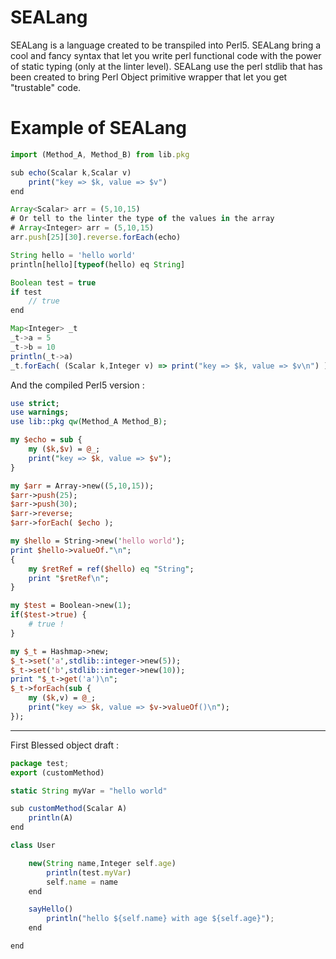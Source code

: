 # SEALang
SEALang is a language created to be transpiled into Perl5. SEALang bring a cool and fancy syntax that let you write perl functional code with the power of static typing (only at the linter level). SEALang use the perl stdlib that has been created to bring Perl Object primitive wrapper that let you get "trustable" code.

# Example of SEALang

```js
import (Method_A, Method_B) from lib.pkg

sub echo(Scalar k,Scalar v) 
    print("key => $k, value => $v")
end

Array<Scalar> arr = (5,10,15)
# Or tell to the linter the type of the values in the array
# Array<Integer> arr = (5,10,15)
arr.push[25][30].reverse.forEach(echo)

String hello = 'hello world'
println[hello][typeof(hello) eq String]

Boolean test = true
if test 
    // true
end

Map<Integer> _t
_t->a = 5
_t->b = 10
println(_t->a)
_t.forEach( (Scalar k,Integer v) => print("key => $k, value => $v\n") )
```

And the compiled Perl5 version : 

```perl
use strict;
use warnings;
use lib::pkg qw(Method_A Method_B);

my $echo = sub {
    my ($k,$v) = @_;
    print("key => $k, value => $v");
}

my $arr = Array->new((5,10,15));
$arr->push(25);
$arr->push(30);
$arr->reverse;
$arr->forEach( $echo );

my $hello = String->new('hello world');
print $hello->valueOf."\n";
{
    my $retRef = ref($hello) eq "String";
    print "$retRef\n";
}

my $test = Boolean->new(1);
if($test->true) {
    # true !
}

my $_t = Hashmap->new;
$_t->set('a',stdlib::integer->new(5));
$_t->set('b',stdlib::integer->new(10));
print "$_t->get('a')\n";
$_t->forEach(sub {
    my ($k,v) = @_;
    print("key => $k, value => $v->valueOf()\n");
});
```

---

First Blessed object draft : 

```js
package test;
export (customMethod)

static String myVar = "hello world"

sub customMethod(Scalar A) 
    println(A)
end

class User 

    new(String name,Integer self.age) 
        println(test.myVar)
        self.name = name
    end

    sayHello() 
        println("hello ${self.name} with age ${self.age}");
    end

end
```